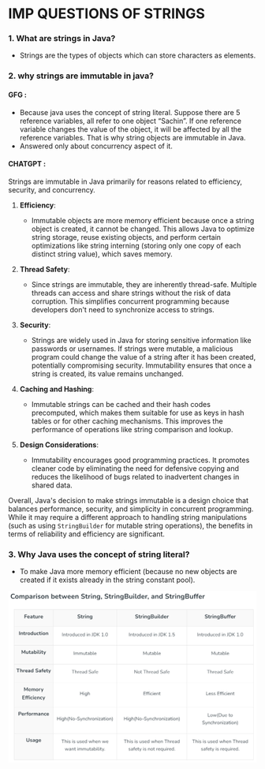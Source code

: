 # IMP QUESTIONS OF STRINGS

### 1. What are strings in Java?

- Strings are the types of objects which can store characters as elements.

### 2. why strings are immutable in java?

#### GFG :

- Because java uses the concept of string literal. Suppose there are 5 reference variables, all refer to one object “Sachin”. If one reference variable changes the value of the object, it will be affected by all the reference variables. That is why string objects are immutable in Java.
- Answered only about concurrency aspect of it.

#### CHATGPT :

Strings are immutable in Java primarily for reasons related to efficiency, security, and concurrency.

1. **Efficiency**:

   - Immutable objects are more memory efficient because once a string object is created, it cannot be changed. This allows Java to optimize string storage, reuse existing objects, and perform certain optimizations like string interning (storing only one copy of each distinct string value), which saves memory.

2. **Thread Safety**:

   - Since strings are immutable, they are inherently thread-safe. Multiple threads can access and share strings without the risk of data corruption. This simplifies concurrent programming because developers don't need to synchronize access to strings.

3. **Security**:

   - Strings are widely used in Java for storing sensitive information like passwords or usernames. If strings were mutable, a malicious program could change the value of a string after it has been created, potentially compromising security. Immutability ensures that once a string is created, its value remains unchanged.

4. **Caching and Hashing**:

   - Immutable strings can be cached and their hash codes precomputed, which makes them suitable for use as keys in hash tables or for other caching mechanisms. This improves the performance of operations like string comparison and lookup.

5. **Design Considerations**:
   - Immutability encourages good programming practices. It promotes cleaner code by eliminating the need for defensive copying and reduces the likelihood of bugs related to inadvertent changes in shared data.

Overall, Java's decision to make strings immutable is a design choice that balances performance, security, and simplicity in concurrent programming. While it may require a different approach to handling string manipulations (such as using `StringBuilder` for mutable string operations), the benefits in terms of reliability and efficiency are significant.

### 3. Why Java uses the concept of string literal?

- To make Java more memory efficient (because no new objects are created if it exists already in the string constant pool).

![alt text](image.png)
